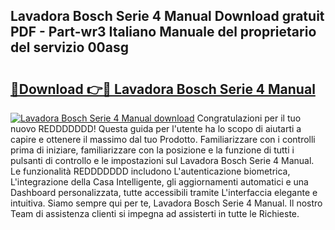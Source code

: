 ## Lavadora Bosch Serie 4 Manual Download gratuit PDF - Part-wr3 Italiano Manuale del proprietario del servizio 00asg

# <h2><a href="http://dfgr59.blite.top/?on=Lavadora+Bosch+Serie+4+Manual">🔗Download 👉🔴 Lavadora Bosch Serie 4 Manual</a></h2>

[![Lavadora Bosch Serie 4 Manual download](https://i.imgur.com/lujVjoI.png)](http://dfgr59.blite.top/?on=Lavadora+Bosch+Serie+4+Manual)
Congratulazioni per il tuo nuovo REDDDDDDD! Questa guida per l'utente ha lo scopo di aiutarti a capire e ottenere il massimo dal tuo Prodotto. Familiarizzare con i controlli prima di iniziare, familiarizzare con la posizione e la funzione di tutti i pulsanti di controllo e le impostazioni sul Lavadora Bosch Serie 4 Manual. Le funzionalità REDDDDDDD includono L'autenticazione biometrica, L'integrazione della Casa Intelligente, gli aggiornamenti automatici e una Dashboard personalizzata, tutte accessibili tramite L'interfaccia elegante e intuitiva. Siamo sempre qui per te, Lavadora Bosch Serie 4 Manual. Il nostro Team di assistenza clienti si impegna ad assisterti in tutte le Richieste.

